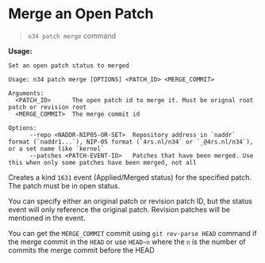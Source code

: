 # Merge an Open Patch

> `n34 patch merge` command

**Usage:**
```
Set an open patch status to merged

Usage: n34 patch merge [OPTIONS] <PATCH_ID> <MERGE_COMMIT>

Arguments:
  <PATCH_ID>      The open patch id to merge it. Must be orignal root patch or revision root
  <MERGE_COMMIT>  The merge commit id

Options:
      --repo <NADDR-NIP05-OR-SET>  Repository address in `naddr` format (`naddr1...`), NIP-05 format (`4rs.nl/n34` or `_@4rs.nl/n34`), or a set name like `kernel`
      --patches <PATCH-EVENT-ID>   Patches that have been merged. Use this when only some patches have been merged, not all
```

Creates a kind `1631` event (Applied/Merged status) for the specified patch. The
patch must be in open status.

You can specify either an original patch or revision patch ID, but the status
event will only reference the original patch. Revision patches will be mentioned
in the event.

You can get the `MERGE_COMMIT` commit using `git rev-parse HEAD` command if
the merge commit in the `HEAD` or use `HEAD~n` where the `n` is the number of
commits the merge commit before the HEAD
